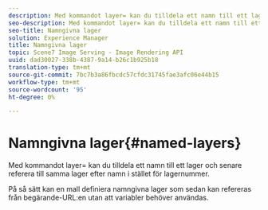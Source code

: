 ```yaml
---
description: Med kommandot layer= kan du tilldela ett namn till ett lager och senare referera till samma lager efter namn i stället för lagernummer.
seo-description: Med kommandot layer= kan du tilldela ett namn till ett lager och senare referera till samma lager efter namn i stället för lagernummer.
seo-title: Namngivna lager
solution: Experience Manager
title: Namngivna lager
topic: Scene7 Image Serving - Image Rendering API
uuid: dad30027-338b-4387-9a14-b26c1b925b18
translation-type: tm+mt
source-git-commit: 7bc7b3a86fbcdc57cfdc31745fae3afc06e44b15
workflow-type: tm+mt
source-wordcount: '95'
ht-degree: 0%

---
```



# Namngivna lager{#named-layers}

Med kommandot layer= kan du tilldela ett namn till ett lager och senare referera till samma lager efter namn i stället för lagernummer.

På så sätt kan en mall definiera namngivna lager som sedan kan refereras från begärande-URL:en utan att variabler behöver användas.
